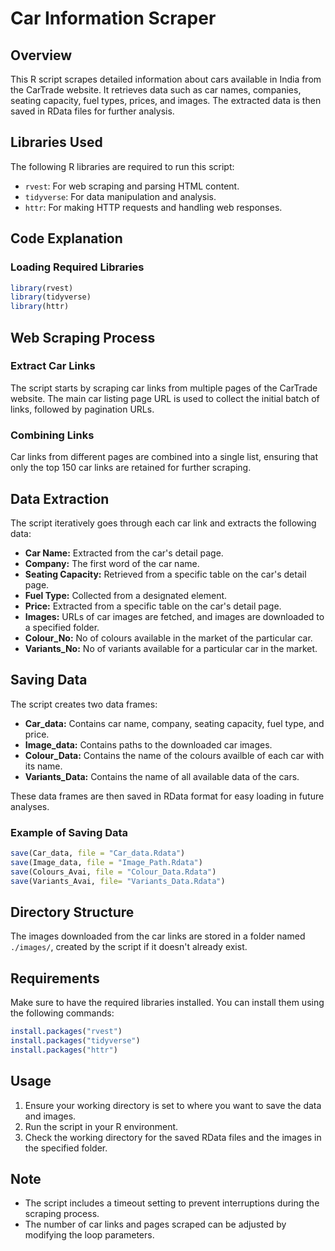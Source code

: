 # Car Information Scraper

## Overview

This R script scrapes detailed information about cars available in India from the CarTrade website. It retrieves data such as car names, companies, seating capacity, fuel types, prices, and images. The extracted data is then saved in RData files for further analysis.

## Libraries Used

The following R libraries are required to run this script:

- `rvest`: For web scraping and parsing HTML content.
- `tidyverse`: For data manipulation and analysis.
- `httr`: For making HTTP requests and handling web responses.

## Code Explanation

### Loading Required Libraries

```r
library(rvest)
library(tidyverse)
library(httr)
```
## Web Scraping Process

### Extract Car Links

The script starts by scraping car links from multiple pages of the CarTrade website. The main car listing page URL is used to collect the initial batch of links, followed by pagination URLs.

### Combining Links

Car links from different pages are combined into a single list, ensuring that only the top 150 car links are retained for further scraping.

## Data Extraction

The script iteratively goes through each car link and extracts the following data:

- **Car Name:** Extracted from the car's detail page.
- **Company:** The first word of the car name.
- **Seating Capacity:** Retrieved from a specific table on the car's detail page.
- **Fuel Type:** Collected from a designated element.
- **Price:** Extracted from a specific table on the car's detail page.
- **Images:** URLs of car images are fetched, and images are downloaded to a specified folder.
- **Colour_No:** No of colours available in the market of the particular car.
- **Variants_No:** No of variants available for a particular car in the market.

## Saving Data

The script creates two data frames:

- **Car_data:** Contains car name, company, seating capacity, fuel type, and price.
- **Image_data:** Contains paths to the downloaded car images.
- **Colour_Data:** Contains the name of the colours availble of each car with its name.
- **Variants_Data:** Contains the name of all available data of the cars.

These data frames are then saved in RData format for easy loading in future analyses.

### Example of Saving Data

```r
save(Car_data, file = "Car_data.Rdata")
save(Image_data, file = "Image_Path.Rdata")
save(Colours_Avai, file = "Colour_Data.Rdata")
save(Variants_Avai, file= "Variants_Data.Rdata")
```

## Directory Structure

The images downloaded from the car links are stored in a folder named `./images/`, created by the script if it doesn't already exist.

## Requirements

Make sure to have the required libraries installed. You can install them using the following commands:

```r
install.packages("rvest")
install.packages("tidyverse")
install.packages("httr")
```
## Usage

1. Ensure your working directory is set to where you want to save the data and images.
2. Run the script in your R environment.
3. Check the working directory for the saved RData files and the images in the specified folder.

## Note

- The script includes a timeout setting to prevent interruptions during the scraping process.
- The number of car links and pages scraped can be adjusted by modifying the loop parameters.
